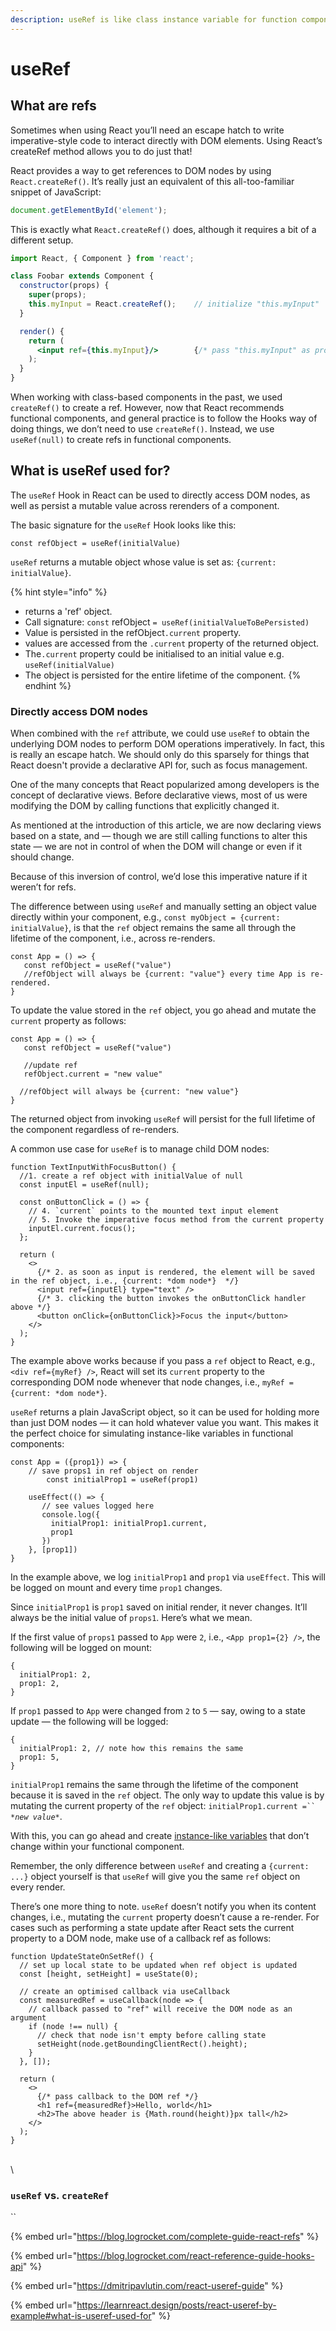 ```yaml
---
description: useRef is like class instance variable for function components.
---
```


# useRef

## What are refs

Sometimes when using React you’ll need an escape hatch to write imperative-style code to interact directly with DOM elements. Using React’s createRef method allows you to do just that!

React provides a way to get references to DOM nodes by using `React.createRef()`. It’s really just an equivalent of this all-too-familiar snippet of JavaScript:

```javascript
document.getElementById('element');
```

This is exactly what `React.createRef()` does, although it requires a bit of a different setup.

```jsx
import React, { Component } from 'react';

class Foobar extends Component {
  constructor(props) {
    super(props);
    this.myInput = React.createRef();    // initialize "this.myInput"  
  }

  render() {
    return (
      <input ref={this.myInput}/>        {/* pass "this.myInput" as prop */}
    );
  }
}
```

When working with class-based components in the past, we used `createRef()` to create a ref. However, now that React recommends functional components, and general practice is to follow the Hooks way of doing things, we don’t need to use `createRef()`. Instead, we use `useRef(null)` to create refs in functional components.

## What is useRef used for?

The `useRef` Hook in React can be used to directly access DOM nodes, as well as persist a mutable value across rerenders of a component.

The basic signature for the `useRef` Hook looks like this:

```
const refObject = useRef(initialValue)
```

`useRef` returns a mutable object whose value is set as: `{current: initialValue}`.

{% hint style="info" %}
* returns a 'ref' object.
* Call signature: `const` refObject `= useRef(initialValueToBePersisted)`
* Value is persisted in the refObject`.current` property.
* values are accessed from the `.current` property of the returned object.
* The`.current` property could be initialised to an initial value e.g. `useRef(initialValue)`
* The object is persisted for the entire lifetime of the component.
{% endhint %}

### Directly access DOM nodes

When combined with the `ref` attribute, we could use `useRef` to obtain the underlying DOM nodes to perform DOM operations imperatively. In fact, this is really an escape hatch. We should only do this sparsely for things that React doesn't provide a declarative API for, such as focus management.&#x20;

One of the many concepts that React popularized among developers is the concept of declarative views. Before declarative views, most of us were modifying the DOM by calling functions that explicitly changed it.

As mentioned at the introduction of this article, we are now declaring views based on a state, and — though we are still calling functions to alter this state — we are not in control of when the DOM will change or even if it should change.

Because of this inversion of control, we’d lose this imperative nature if it weren’t for refs.

The difference between using `useRef` and manually setting an object value directly within your component, e.g., `const myObject = {current: initialValue}`, is that the `ref` object remains the same all through the lifetime of the component, i.e., across re-renders.

```
const App = () => {
   const refObject = useRef("value")
   //refObject will always be {current: "value"} every time App is re-rendered. 
}
```

To update the value stored in the `ref` object, you go ahead and mutate the `current` property as follows:

```
const App = () => {
   const refObject = useRef("value")

   //update ref 
   refObject.current = "new value" 

  //refObject will always be {current: "new value"} 
}
```

The returned object from invoking `useRef` will persist for the full lifetime of the component regardless of re-renders.

A common use case for `useRef` is to manage child DOM nodes:

```
function TextInputWithFocusButton() {
  //1. create a ref object with initialValue of null
  const inputEl = useRef(null);

  const onButtonClick = () => {
    // 4. `current` points to the mounted text input element
    // 5. Invoke the imperative focus method from the current property
    inputEl.current.focus();
  };

  return (
    <>
      {/* 2. as soon as input is rendered, the element will be saved in the ref object, i.e., {current: *dom node*}  */}
      <input ref={inputEl} type="text" />
      {/* 3. clicking the button invokes the onButtonClick handler above */}
      <button onClick={onButtonClick}>Focus the input</button>
    </>
  );
}
```

The example above works because if you pass a `ref` object to React, e.g., `<div ref={myRef} />`, React will set its `current` property to the corresponding DOM node whenever that node changes, i.e., `myRef = {current: *dom node*}`.

`useRef` returns a plain JavaScript object, so it can be used for holding more than just DOM nodes — it can hold whatever value you want. This makes it the perfect choice for simulating instance-like variables in functional components:

```
const App = ({prop1}) => {
    // save props1 in ref object on render
        const initialProp1 = useRef(prop1)

    useEffect(() => {
       // see values logged here
       console.log({
         initialProp1: initialProp1.current,
         prop1
       })
    }, [prop1])
}
```

In the example above, we log `initialProp1` and `prop1` via `useEffect`. This will be logged on mount and every time `prop1` changes.

Since `initialProp1` is `prop1` saved on initial render, it never changes. It’ll always be the initial value of `props1`. Here’s what we mean.

If the first value of `props1` passed to `App` were `2`, i.e., `<App prop1={2} />`, the following will be logged on mount:

```
{
  initialProp1: 2,
  prop1: 2,
}
```

If `prop1` passed to `App` were changed from `2` to `5` — say, owing to a state update — the following will be logged:

```
{
  initialProp1: 2, // note how this remains the same
  prop1: 5,
}
```

`initialProp1` remains the same through the lifetime of the component because it is saved in the `ref` object. The only way to update this value is by mutating the current property of the `ref` object: `initialProp1.current =`` `_`*new value*`_.

With this, you can go ahead and create [instance-like variables](https://reactjs.org/docs/hooks-faq.html#is-there-something-like-instance-variables) that don’t change within your functional component.

Remember, the only difference between `useRef` and creating a `{current: ...}` object yourself is that `useRef` will give you the same `ref` object on every render.

There’s one more thing to note. `useRef` doesn’t notify you when its content changes, i.e., mutating the `current` property doesn’t cause a re-render. For cases such as performing a state update after React sets the current property to a DOM node, make use of a callback ref as follows:

```
function UpdateStateOnSetRef() {
  // set up local state to be updated when ref object is updated
  const [height, setHeight] = useState(0);

  // create an optimised callback via useCallback
  const measuredRef = useCallback(node => {
    // callback passed to "ref" will receive the DOM node as an argument
    if (node !== null) {
      // check that node isn't empty before calling state
      setHeight(node.getBoundingClientRect().height);
    }
  }, []);

  return (
    <>
      {/* pass callback to the DOM ref */}
      <h1 ref={measuredRef}>Hello, world</h1>
      <h2>The above header is {Math.round(height)}px tall</h2>
    </>
  );
}
```

\
\


### `useRef` vs. `createRef`

``

{% embed url="https://blog.logrocket.com/complete-guide-react-refs" %}

{% embed url="https://blog.logrocket.com/react-reference-guide-hooks-api" %}

{% embed url="https://dmitripavlutin.com/react-useref-guide" %}

{% embed url="https://learnreact.design/posts/react-useref-by-example#what-is-useref-used-for" %}
